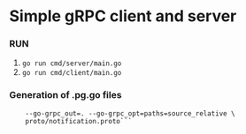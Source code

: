 # Simple gRPC client and server

### RUN
1) ```go run cmd/server/main.go```
2) ```go run cmd/client/main.go```

### Generation of .pg.go files
```protoc --go_out=. --go_opt=paths=source_relative \
    --go-grpc_out=. --go-grpc_opt=paths=source_relative \
    proto/notification.proto```